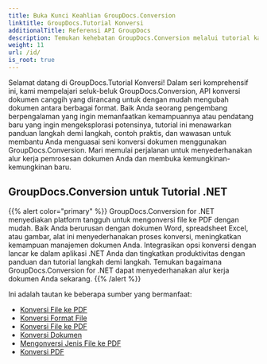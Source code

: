 ```yaml
---
title: Buka Kunci Keahlian GroupDocs.Conversion
linktitle: GroupDocs.Tutorial Konversi
additionalTitle: Referensi API GroupDocs
description: Temukan kehebatan GroupDocs.Conversion melalui tutorial kami. Pelajari cara mengonversi dokumen antar format dengan mudah untuk integrasi alur kerja yang lancar.
weight: 11
url: /id/
is_root: true
---
```


Selamat datang di GroupDocs.Tutorial Konversi! Dalam seri komprehensif ini, kami mempelajari seluk-beluk GroupDocs.Conversion, API konversi dokumen canggih yang dirancang untuk dengan mudah mengubah dokumen antara berbagai format. Baik Anda seorang pengembang berpengalaman yang ingin memanfaatkan kemampuannya atau pendatang baru yang ingin mengeksplorasi potensinya, tutorial ini menawarkan panduan langkah demi langkah, contoh praktis, dan wawasan untuk membantu Anda menguasai seni konversi dokumen menggunakan GroupDocs.Conversion. Mari memulai perjalanan untuk menyederhanakan alur kerja pemrosesan dokumen Anda dan membuka kemungkinan-kemungkinan baru.

## GroupDocs.Conversion untuk Tutorial .NET
{{% alert color="primary" %}}
GroupDocs.Conversion for .NET menyediakan platform tangguh untuk mengonversi file ke PDF dengan mudah. Baik Anda berurusan dengan dokumen Word, spreadsheet Excel, atau gambar, alat ini menyederhanakan proses konversi, meningkatkan kemampuan manajemen dokumen Anda. Integrasikan opsi konversi dengan lancar ke dalam aplikasi .NET Anda dan tingkatkan produktivitas dengan panduan dan tutorial langkah demi langkah. Temukan bagaimana GroupDocs.Conversion for .NET dapat menyederhanakan alur kerja dokumen Anda sekarang.
{{% /alert %}}

Ini adalah tautan ke beberapa sumber yang bermanfaat:
 
- [Konversi File ke PDF](./net/file-conversion-to-pdf/)
- [Konversi Format File](./net/file-format-conversion-tutorials/)
- [Konversi File ke PDF](./net/convert-files-to-pdf/)
- [Konversi Dokumen](./net/document-conversion/)
- [Mengonversi Jenis File ke PDF](./net/converting-file-types-to-pdf/)
- [Konversi PDF](./net/pdf-conversion/)